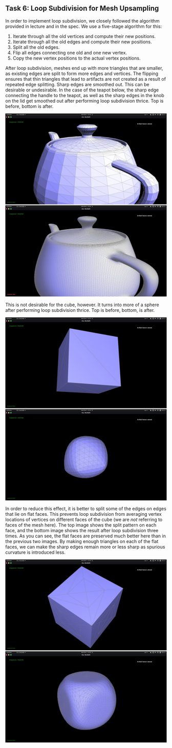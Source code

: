## Task 6: Loop Subdivision for Mesh Upsampling

In order to implement loop subdivision, we closely followed the
algorithm provided in lecture and in the spec. We use a five-stage
algorithm for this:
1. Iterate through all the old vertices and compute their new positions.
2. Iterate through all the old edges and compute their new positions.
3. Split all the old edges.
4. Flip all edges connecting one old and one new vertex.
5. Copy the new vertex positions to the actual vertex positions.

After loop subdivision, meshes end up with more triangles that are
smaller, as existing edges are split to form more edges and vertices.
The flipping ensures that thin triangles that lead to artifacts are not
created as a result of repeated edge splitting. Sharp edges are
smoothed out. This can be desirable or undesirable. In the case of the
teapot below, the sharp edge connecting the handle to the teapot, as
well as the sharp edges in the knob on the lid get smoothed out after
performing loop subdivision thrice. Top is before, bottom is after.

![](assets/p2_t6_1_before.png)
![](assets/p2_t6_1_after.png)

This is not desirable for the cube, however. It turns into more of a
sphere after performing loop subdivision thrice. Top is before,
bottom, is after.

![](assets/p2_t6_2_before.png)
![](assets/p2_t6_2_after.png)

In order to reduce this effect, it is better to split some of the
edges on edges that lie on flat faces. This prevents loop subdivision
from averaging vertex locations of vertices on different faces of the
cube (we are *not* referring to faces of the mesh here). The top image
shows the split pattern on each face, and the bottom image shows the
result after loop subdivision three times. As you can see, the flat
faces are preserved much better here than in the previous two images.
By making enough triangles on each of the flat faces, we can make the
sharp edges remain more or less sharp as spurious curvature is
introduced less.

![](assets/p2_t6_2_split.png)
![](assets/p2_t6_2_after_fix.png)